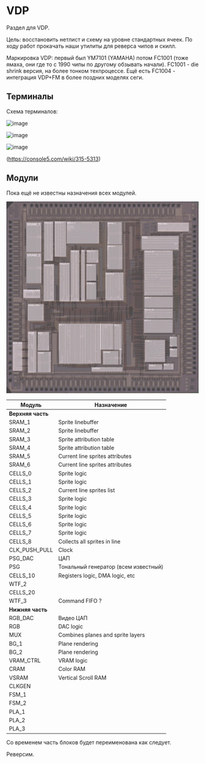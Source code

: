 # VDP

Раздел для VDP.

Цель: восстановить нетлист и схему на уровне стандартных ячеек. По ходу работ прокачать наши утилиты для реверса чипов и скилл.

Маркировка VDP: первый был YM7101 (YAMAHA) потом FC1001 (тоже ямаха, они где то с 1990 чипы по другому обзывать начали). FC1001 - die shrink версия, на более тонком техпроцессе. Ещё есть FC1004 - интеграция VDP+FM в более поздних моделях сеги.

## Терминалы

Схема терминалов:

![image](https://user-images.githubusercontent.com/5828819/176869971-76b85399-3c73-4903-aa8d-abc61f7090d7.png)

![image](https://user-images.githubusercontent.com/5828819/177406986-9a2b6f3f-5a02-48d1-b163-743e570924fd.png)

![image](https://user-images.githubusercontent.com/5828819/177406997-17cb162e-d11b-4455-9056-1bba7c365446.png)

(https://console5.com/wiki/315-5313)

## Модули

Пока ещё не известны назначения всех модулей.

![VDP_Modules](Images/VDP_Modules_Image_annotated.jpg)

|Модуль|Назначение|
|---|---|
|**Верхняя часть**||
|SRAM_1| Sprite linebuffer |
|SRAM_2| Sprite linebuffer |
|SRAM_3| Sprite attribution table |
|SRAM_4| Sprite attribution table |
|SRAM_5| Current line sprites attributes |
|SRAM_6| Current line sprites attributes |
|CELLS_0| Sprite logic |
|CELLS_1| Sprite logic |
|CELLS_2| Current line sprites list |
|CELLS_3| Sprite logic |
|CELLS_4| Sprite logic |
|CELLS_5| Sprite logic |
|CELLS_6| Sprite logic |
|CELLS_7| Sprite logic |
|CELLS_8| Collects all sprites in line |
|CLK_PUSH_PULL| Clock |
|PSG_DAC|ЦАП|
|PSG|Тональный генератор (всем известный)|
|CELLS_10| Registers logic, DMA logic, etc |
|WTF_2|  |
|CELLS_20| |
|WTF_3| Command FIFO ? |
|**Нижняя часть**||
|RGB_DAC|Видео ЦАП|
|RGB| DAC logic |
|MUX| Combines planes and sprite layers |
|BG_1| Plane rendering |
|BG_2| Plane rendering |
|VRAM_CTRL| VRAM logic |
|CRAM| Color RAM |
|VSRAM| Vertical Scroll RAM |
|CLKGEN| |
|FSM_1| |
|FSM_2| |
|PLA_1| |
|PLA_2| |
|PLA_3| |

Со временем часть блоков будет переименована как следует.

Реверсим.
